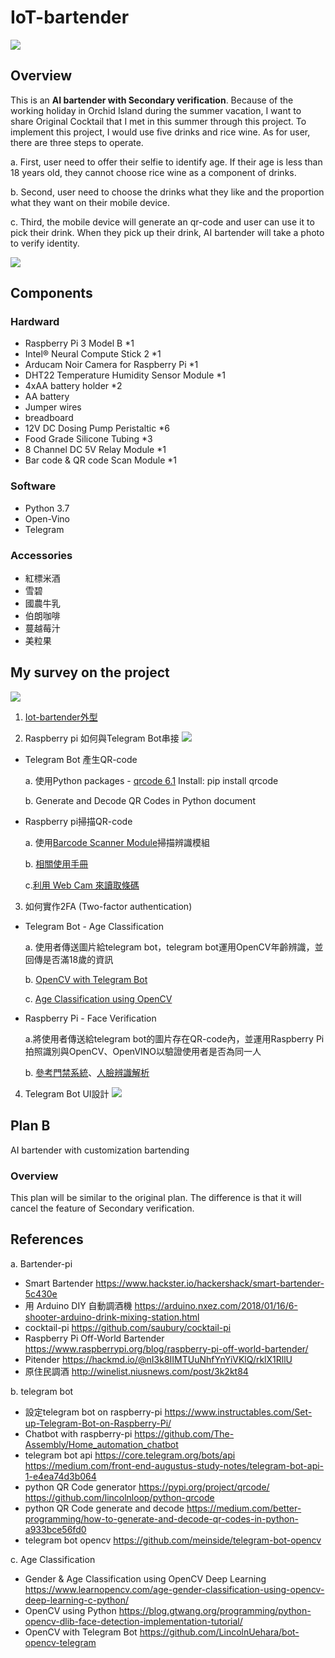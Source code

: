 # IoT-bartender
![](https://i.imgur.com/jgNbMPh.png)

## Overview
This is an **AI bartender with Secondary verification**. Because of the working holiday in Orchid Island during the summer vacation, I want to share Original Cocktail that I met in this summer through this project.
To implement this project, I would use five drinks and rice wine. As for user, there are three steps to operate.

a.	First, user need to offer their selfie to identify age. If their age is less than 18 years old, they cannot choose rice wine as a component of drinks.

b.	Second, user need to choose the drinks what they like and the proportion what they want on their mobile device. 

c.	Third, the mobile device will generate an qr-code and user can use it to pick their drink. When they pick up their drink, AI bartender will take a photo to verify identity.

![](https://i.imgur.com/3xwcXHw.png)


## Components
### Hardward
- Raspberry Pi 3 Model B *1
- Intel® Neural Compute Stick 2 *1
- Arducam Noir Camera for Raspberry Pi *1
- DHT22 Temperature Humidity Sensor Module *1
- 4xAA battery holder *2
- AA battery
- Jumper wires
- breadboard
- 12V DC Dosing Pump Peristaltic *6
- Food Grade Silicone Tubing *3
- 8 Channel DC 5V Relay Module *1
- Bar code & QR code Scan Module *1

### Software
- Python 3.7
- Open-Vino
- Telegram


### Accessories

- 紅標米酒
- 雪碧
- 國農牛乳
- 伯朗咖啡
- 蔓越莓汁
- 美粒果
 
## My survey on the project

![](https://i.imgur.com/dfl6llD.png)

1. [Iot-bartender外型](https://www.hackster.io/hackershack/smart-bartender-5c430e)


2. Raspberry pi 如何與Telegram Bot串接
![](https://i.imgur.com/yG46nxj.png)
- Telegram Bot 產生QR-code

    a.	使用Python packages - [qrcode 6.1](https://pypi.org/project/qrcode/)
    Install: pip install qrcode
    
    b.	Generate and Decode QR Codes in Python document
    
- Raspberry pi掃描QR-code

    a.	使用[Barcode Scanner Module](https://www.meiyagroup.com.tw/product/bar-code-qr-code-%E6%8E%83%E6%8F%8F%E8%BE%A8%E8%AD%98%E6%A8%A1%E7%B5%84/)掃描辨識模組
    
    b.	[相關使用手冊](https://www.waveshare.net/w/upload/9/95/Barcode_Scanner_Module_Quick_Start_cn.pdf)
    
    c.[利用 Web Cam 來讀取條碼](https://atceiling.blogspot.com/2017/03/raspberry-pi-zbar.html )
    
3.	如何實作2FA  (Two-factor authentication)
- Telegram Bot - Age Classification

    a.	使用者傳送圖片給telegram bot，telegram bot運用OpenCV年齡辨識，並回傳是否滿18歲的資訊
    
    b.	[OpenCV with Telegram Bot](https://github.com/LincolnUehara/bot-opencv-telegram)
    
    c.	[Age Classification using OpenCV](https://www.learnopencv.com/age-gender-classification-using-opencv-deep-learning-c-python/)

- Raspberry Pi - Face Verification

    a.將使用者傳送給telegram bot的圖片存在QR-code內，並運用Raspberry Pi拍照識別與OpenCV、OpenVINO以驗證使用者是否為同一人
    
    b.	[參考門禁系統](https://www.instructables.com/DIY-Smart-Home-Doorbell-for-Less-Than-40/?fbclid=IwAR0vGymv65HD6OJxYTl0NFnVB5m_F3yMyNyrp4spA1Qm_s4IXwan-3XveR0)、[人臉辨識解析](https://medium.com/coding-like-coffee/%E4%BA%BA%E8%87%89%E8%BE%A8%E8%AD%98-face-recognition-cffcec53a544)

4.	Telegram Bot UI設計
![](https://i.imgur.com/n2v5UWo.png)

## Plan B
AI bartender with customization bartending
### Overview
This plan will be similar to the original plan. The difference is that it will cancel the feature of Secondary verification.

## References
a.	Bartender-pi
- Smart Bartender
https://www.hackster.io/hackershack/smart-bartender-5c430e
- 用 Arduino DIY 自動調酒機
https://arduino.nxez.com/2018/01/16/6-shooter-arduino-drink-mixing-station.html
- cocktail-pi
https://github.com/saubury/cocktail-pi
- Raspberry Pi Off-World Bartender
https://www.raspberrypi.org/blog/raspberry-pi-off-world-bartender/
- Pitender
https://hackmd.io/@nI3k8IIMTUuNhfYnYiVKlQ/rklX1RllU
- 原住民調酒
http://winelist.niusnews.com/post/3k2kt84

b.	telegram bot
- 設定telegram bot on raspberry-pi
https://www.instructables.com/Set-up-Telegram-Bot-on-Raspberry-Pi/
- Chatbot with raspberry-pi
https://github.com/The-Assembly/Home_automation_chatbot
- telegram bot api
https://core.telegram.org/bots/api
https://medium.com/front-end-augustus-study-notes/telegram-bot-api-1-e4ea74d3b064
- python QR Code generator
https://pypi.org/project/qrcode/
https://github.com/lincolnloop/python-qrcode
- python QR Code generate and decode
https://medium.com/better-programming/how-to-generate-and-decode-qr-codes-in-python-a933bce56fd0
- telegram bot opencv
https://github.com/meinside/telegram-bot-opencv

c.	Age Classification
- Gender & Age Classification using OpenCV Deep Learning
https://www.learnopencv.com/age-gender-classification-using-opencv-deep-learning-c-python/
- OpenCV using Python
https://blog.gtwang.org/programming/python-opencv-dlib-face-detection-implementation-tutorial/
- OpenCV with Telegram Bot
https://github.com/LincolnUehara/bot-opencv-telegram
